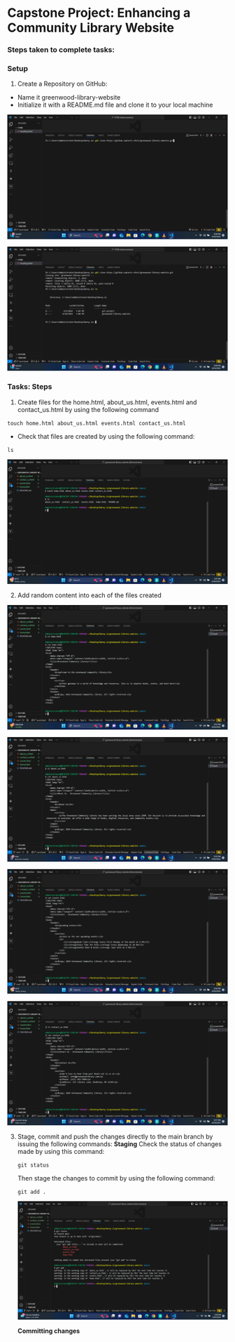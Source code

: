 # Capstone Project: Enhancing a Community Library Website

### Steps taken to complete tasks:

### Setup

1. Create a Repository on GitHub:
+ Name it greenwood-library-website
+ Initialize it with a README.md file and clone it to your local machine

![GitHub_Repo_Clone_1](/Capstone_Project_Git/Images/GitHub_Repo_Clone_1.png)

![GitHub_Repo_Clone_2](/Capstone_Project_Git/Images/GitHub_Repo_Clone_2.png)



### Tasks: Steps

1. Create files for the home.html, about_us.html, events.html and contact_us.html by using the following command

```
touch home.html about_us.html events.html contact_us.html
```
+ Check that files are created by using the following command:
```
ls
```

![Create_webpage_files](/Capstone_Project_Git/Images/Create_webpage_files.png)

2. Add random content into each of the files created

![Adding_content_to_home.html](/Capstone_Project_Git/Images/Adding_content_to_home.html.png)

![Adding_content_to_About_Us.html](/Capstone_Project_Git/Images/Adding_content_to_About_Us.html.png)

![Adding_content_to_Events.html](/Capstone_Project_Git/Images/Adding_content_to_Events.html.png)

![Adding_content_to_Contact_Us.html](/Capstone_Project_Git/Images/Adding_content_to_Contact_Us.html.png)

3. Stage, commit and push the changes directly to the main branch by issuing the following commands:
   **Staging**
   Check the status of changes made by using this command:
   ```
   git status
   ```
   Then stage the changes to commit by using the following command:
   ```
   git add .
   ```
   ![Main_Staging](/Capstone_Project_Git/Images/Main_Staging.png)

   **Committing changes**
   
